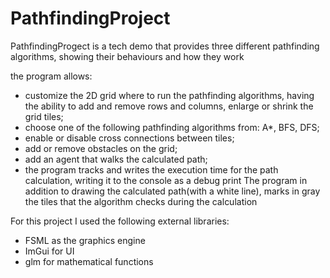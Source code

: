 # PathfindingProject
PathfindingProgect is a tech demo that provides three different pathfinding algorithms, showing their behaviours and how they work

the program allows:
- customize the 2D grid where to run the pathfinding algorithms, having the ability to add and remove rows and columns, enlarge or shrink the grid tiles;
- choose one of the following pathfinding algorithms from: A*, BFS, DFS;
- enable or disable cross connections between tiles;
- add or remove obstacles on the grid;
- add an agent that walks the calculated path;
- the program tracks and writes the execution time for the path calculation, writing it to the console as a debug print
The program in addition to drawing the calculated path(with a white line), marks in gray the tiles that the algorithm checks during the calculation


For this project I used the following external libraries:
- FSML as the graphics engine 
- ImGui for UI
- glm for mathematical functions

